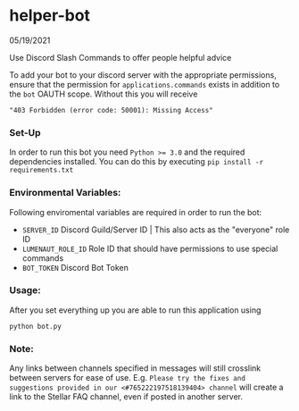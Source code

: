 # helper-bot
05/19/2021


Use Discord Slash Commands to offer people helpful advice

To add your bot to your discord server with the appropriate permissions, ensure that the permission for `applications.commands` exists in addition to the `bot` OAUTH scope. Without this you will receive 

    "403 Forbidden (error code: 50001): Missing Access"

### Set-Up
In order to run this bot you need `Python >= 3.0` and the required dependencies installed.
You can do this by executing `pip install -r requirements.txt`

### Environmental Variables:

Following enviromental variables are required in order to run the bot:
* `SERVER_ID`
Discord Guild/Server ID | This also acts as the "everyone" role ID
* `LUMENAUT_ROLE_ID`
Role ID that should have permissions to use special commands
* `BOT_TOKEN`
Discord Bot Token 

### Usage:

After you set everything up you are able to run this application using

    python bot.py


### Note:
Any links between channels specified in messages will still crosslink between servers for ease of use. 
E.g. `Please try the fixes and suggestions provided in our <#765222197518139404> channel` will create a link to the Stellar FAQ channel, even if posted in another server. 
